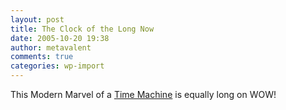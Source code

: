 ```yaml
---
layout: post
title: The Clock of the Long Now
date: 2005-10-20 19:38
author: metavalent
comments: true
categories: wp-import
---
```

This Modern Marvel of a <a href="http://www.discover.com/issues/nov-05/cover/">Time Machine</a> is equally long on WOW!
